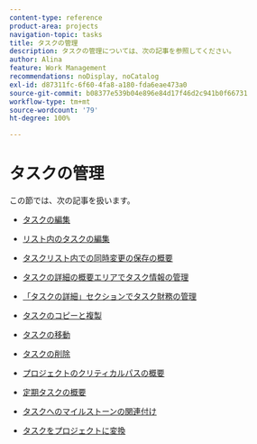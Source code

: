 ```yaml
---
content-type: reference
product-area: projects
navigation-topic: tasks
title: タスクの管理
description: タスクの管理については、次の記事を参照してください。
author: Alina
feature: Work Management
recommendations: noDisplay, noCatalog
exl-id: d87311fc-6f60-4fa8-a180-fda6eae473a0
source-git-commit: b08377e539b04e896e84d17f46d2c941b0f66731
workflow-type: tm+mt
source-wordcount: '79'
ht-degree: 100%

---
```


# タスクの管理

この節では、次の記事を扱います。

* [タスクの編集](../../../manage-work/tasks/manage-tasks/edit-tasks.md)
* [リスト内のタスクの編集](../../../manage-work/tasks/manage-tasks/edit-tasks-in-a-list.md)
* [タスクリスト内での同時変更の保存の概要](../../../manage-work/tasks/manage-tasks/save-concurrent-changes-in-a-task-list.md)

  <!--
  <li><a href="../../../manage-work/tasks/manage-tasks/manage-task-details-forms-finances.md" class="MCXref xref" xrefformat="{para}">Manage task details, custom forms, and finances</a> (drafted not to lose the TOC spot, but the article is in draft)</li>
  -->

* [タスクの詳細の概要エリアでタスク情報の管理](../../../manage-work/tasks/manage-tasks/task-information-in-overview.md)
* [「タスクの詳細」セクションでタスク財務の管理](../../../manage-work/tasks/manage-tasks/task-finances-in-details.md)
* [タスクのコピーと複製](../../../manage-work/tasks/manage-tasks/copy-and-duplicate-tasks.md)
* [タスクの移動](../../../manage-work/tasks/manage-tasks/move-tasks.md)
* [タスクの削除](../../../manage-work/tasks/manage-tasks/delete-tasks.md)
* [プロジェクトのクリティカルパスの概要](../../../manage-work/tasks/manage-tasks/critical-path.md)
* [定期タスクの概要](../../../manage-work/tasks/manage-tasks/recurring-tasks-overview.md)
* [タスクへのマイルストーンの関連付け](../../../manage-work/tasks/manage-tasks/associate-milestones-with-tasks.md)
* [タスクをプロジェクトに変換](../../../manage-work/tasks/manage-tasks/convert-task-to-project.md)
